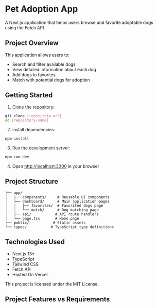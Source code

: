 # Pet Adoption App

A Next.js application that helps users browse and favorite adoptable dogs using the Fetch API.

## Project Overview

This application allows users to:

- Search and filter available dogs
- View detailed information about each dog
- Add dogs to favorites
- Match with potential dogs for adoption

## Getting Started

1. Clone the repository:

```bash
git clone [repository-url]
cd [repository-name]
```

2. Install dependencies:

```bash
npm install
```

3. Run the development server:

```bash
npm run dev
```

4. Open [http://localhost:3000](http://localhost:3000) in your browser

## Project Structure

```
├── app/
│   ├── components/     # Reusable UI components
│   ├── dashboard/      # Main application pages
│   │   ├── favorites/  # Favorited dogs page
│   │   └── match/      # Dog matching page
│   ├── api/           # API route handlers
│   └── page.tsx       # Home page
├── public/           # Static assets
└── types/           # TypeScript type definitions
```

## Technologies Used

- Next.js 13+
- TypeScript
- Tailwind CSS
- Fetch API
- Hosted On Vercel

This project is licensed under the MIT License.

## Project Features vs Requirements
